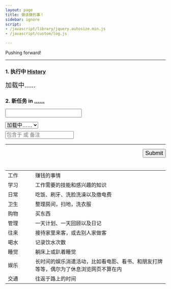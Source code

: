 ```yaml
---
layout: page
title: 做该做的事！
sidebar: ignore
script:
- /javascript/library/jquery.autosize.min.js
- /javascript/custom/log.js

---
```


Pushing forward!

---

<form id="form" method="GET" action="#">

<h3><strong>1. 执行中</strong>
<a href="http://l.yuz.me/hist/" target="_blank">History</a></h3>
<div id="doing" style="font-size:20px;">加载中……</div>

<h3><strong>2. 新任务</strong> in
<a href="https://docs.google.com/a/yuz.me/spreadsheets/d/1Ls3l7bvsyFznq73eSwJL7tkeAbV0PalBBnX0gQFn5DU/edit#gid=2010321559" id="place">……</a>
<br>
<input id="create" type="text" name="create" style="font-size:18px;margin-top:14px;">
<br>
<select id="recent" name="create" style="font-size:16px;margin-top:14px;">
<option selected value="">加载中……</option>
</select>
<br>
<input id="belong" type="text" name="comment" style="font-size:16px;margin-top:8px;color:green;" placeholder="包含于 或 备注">
</h3>

<hr>

<p id="send" style="text-align:right;">
<input type="submit" value="Submit" id="submit" style="font-size:18px;">
</p>
</form>

<table style="margin-top:40px;">
  <tbody>
    <tr><td style="width:70px;">工作</td>
    <td>赚钱的事情</td></tr>
    <tr><td style="width:70px;">学习</td>
    <td>工作需要的技能和感兴趣的知识</td></tr>
    <tr><td style="width:70px;">日常</td>
    <td>吃饭、刷牙、洗脸洗澡以及缴电费</td></tr>
    <tr><td style="width:70px;">卫生</td>
    <td>整理房间，扫地，洗衣服</td></tr>
    <tr><td style="width:70px;">购物</td><td>买东西
    <tr><td style="width:70px;">管理</td>
    <td>一天计划、一天回顾以及日记</td></tr>
    <tr><td style="width:70px;">往来</td>
    <td>接待家里来客，或去别人家做客</td></tr>
    <tr><td style="width:70px;">喝水</td>
    <td>记录饮水次数</td></tr>
    <tr><td style="width:70px;">睡觉</td>
    <td>躺床上或趴着睡觉</td></tr>
    <tr><td style="width:70px;">娱乐</td>
    <td>长时间的娱乐消遣活动，比如看电影、看书、和朋友打牌等等，偶尔为了休息浏览网页不算在内</td></tr>
    <tr><td style="width:70px;">交通</td>
    <td>往返于路上的时间</td></tr>
  </tbody>
</table>
